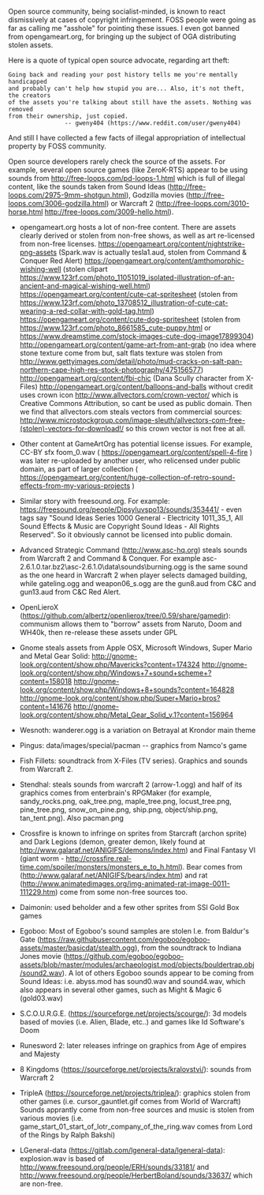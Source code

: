 Open source community, being socialist-minded, is known to react dismissively at cases of copyright infringement. FOSS people were going as far as calling me "asshole" for pointing these issues. I even got banned from opengameart.org, for bringing up the subject of OGA distributing stolen assets.

Here is a quote of typical open source advocate, regarding art theft:

    Going back and reading your post history tells me you're mentally handicapped
    and probably can't help how stupid you are... Also, it's not theft, the creators
    of the assets you're talking about still have the assets. Nothing was removed
    from their ownership, just copied.
                    -- gweny404 (https://www.reddit.com/user/gweny404)

And still I have collected a few facts of illegal appropriation of intellectual property by FOSS community.

Open source developers rarely check the source of the assets. For example, several open source games (like ZeroK-RTS) appear to be using sounds from http://free-loops.com/pd-loops-1.html which is  full of illegal content, like the sounds taken from Sound Ideas (http://free-loops.com/2975-9mm-shotgun.html), Godzilla movies (http://free-loops.com/3006-godzilla.html) or Warcraft 2 (http://free-loops.com/3010-horse.html http://free-loops.com/3009-hello.html).


- opengameart.org hosts a lot of non-free content. There are assets clearly derived or stolen from non-free shows, as well as art re-licensed from non-free licenses.
    https://opengameart.org/content/nightstrike-png-assets (Spark.wav is actually tesla1.aud, stolen from Command & Conquer Red Alert)
    https://opengameart.org/content/amthomorphic-wishing-well (stolen clipart https://www.123rf.com/photo_11051019_isolated-illustration-of-an-ancient-and-magical-wishing-well.html)
    https://opengameart.org/content/cute-cat-spritesheet (stolen from https://www.123rf.com/photo_13708512_illustration-of-cute-cat-wearing-a-red-collar-with-gold-tag.html)
    https://opengameart.org/content/cute-dog-spritesheet (stolen from https://www.123rf.com/photo_8661585_cute-puppy.html or https://www.dreamstime.com/stock-images-cute-dog-image17899304)
    http://opengameart.org/content/game-art-from-ant-grab (no idea where stone texture come from but, salt flats texture was stolen from http://www.gettyimages.com/detail/photo/mud-cracks-on-salt-pan-northern-cape-high-res-stock-photography/475156577)
    http://opengameart.org/content/fbi-chic (Dana Scully character from X-Files)
    http://opengameart.org/content/balloons-and-balls without credit uses crown icon http://www.allvectors.com/crown-vector/ which is Creative Commons Attribution, so cant be used as public domain. Then we find that allvectors.com steals vectors from commercial sources: http://www.microstockgroup.com/image-sleuth/allvectors-com-free-(stolen)-vectors-for-download!/ so this crown vector is not free at all.

- Other content at GameArtOrg has potential license issues. For example, CC-BY sfx foom_0.wav ( https://opengameart.org/content/spell-4-fire ) was later re-uploaded by another user, who relicensed under public domain, as part of larger collection ( https://opengameart.org/content/huge-collection-of-retro-sound-effects-from-my-various-projects )


- Similar story with freesound.org. For example:
     https://freesound.org/people/Dipsyluvspo13/sounds/353441/ - even tags say "Sound Ideas Series 1000 General - Electricity 1011_35_1, All Sound Effects & Music are Copyright Sound Ideas - All Rights Reserved". So it obviously cannot be licensed into public domain.


- Advanced Strategic Command (http://www.asc-hq.org) steals sounds from Warcraft 2 and Command & Conquer. For example asc-2.6.1.0.tar.bz2\asc-2.6.1.0\data\sounds\burning.ogg is the same sound as the one heard in Warcraft 2 when player selects damaged building, while gateling.ogg and weapon06_s.ogg are the gun8.aud from C&C and gun13.aud from C&C Red Alert.

- OpenLieroX (https://github.com/albertz/openlierox/tree/0.59/share/gamedir): communism allows them to "borrow" assets from Naruto, Doom and WH40k, then re-release these assets under GPL

- Gnome steals assets from Apple OSX, Microsoft Windows, Super Mario and Metal Gear Solid:
  http://gnome-look.org/content/show.php/Mavericks?content=174324
  http://gnome-look.org/content/show.php/Windows+7+sound+scheme+?content=158018
  http://gnome-look.org/content/show.php/Windows+8+sounds?content=164828
  http://gnome-look.org/content/show.php/Super+Mario+bros?content=141676
  http://gnome-look.org/content/show.php/Metal_Gear_Solid_v.1?content=156964

- Wesnoth: wanderer.ogg is a variation on Betrayal at Krondor main theme

- Pingus: data/images/special/pacman -- graphics from Namco's game

- Fish Fillets: soundtrack from X-Files (TV series). Graphics and sounds from Warcraft 2.

- Stendhal: steals sounds from warcraft 2 (arrow-1.ogg) and half of its graphics comes from enterbrain's RPGMaker (for example, sandy_rocks.png, oak_tree.png, maple_tree.png, locust_tree.png, pine_tree.png, snow_on_pine.png, ship.png, object/ship.png, tan_tent.png). Also pacman.png

- Crossfire is known to infringe on sprites from Starcraft (archon sprite) and Dark Legions (demon, greater demon, likely found at http://www.galaraf.net/ANIGIFS/demons/index.htm) and Final Fantasy VI (giant worm - http://crossfire.real-time.com/spoiler/monsters/monsters_e_to_h.html). Bear comes from (http://www.galaraf.net/ANIGIFS/bears/index.htm) and rat (http://www.animatedimages.org/img-animated-rat-image-0011-111229.htm) come from some non-free sources too.

- Daimonin: used beholder and a few other sprites from SSI Gold Box games

- Egoboo: Most of Egoboo's sound samples are stolen I.e. from Baldur's Gate (https://raw.githubusercontent.com/egoboo/egoboo-assets/master/basicdat/stealth.ogg), from the soundtrack to Indiana Jones movie (https://github.com/egoboo/egoboo-assets/blob/master/modules/archaeologist.mod/objects/bouldertrap.obj/sound2.wav). A lot of others Egoboo sounds appear to be coming from Sound Ideas: i.e. abyss.mod has sound0.wav and sound4.wav, which also appears in several other games, such as Might & Magic 6 (gold03.wav)  

- S.C.O.U.R.G.E. (https://sourceforge.net/projects/scourge/): 3d models based of movies (i.e. Alien, Blade, etc..) and games like Id Software's Doom 

- Runesword 2: later releases infringe on graphics from Age of empires and Majesty

- 8 Kingdoms (https://sourceforge.net/projects/kralovstvi/): sounds from Warcraft 2

- TripleA (https://sourceforge.net/projects/triplea/): graphics stolen from other games (i.e. cursor_gauntlet.gif comes from World of Warcraft) Sounds apprantly come from non-free sources and music is stolen from various movies (i.e. game_start_01_start_of_lotr_company_of_the_ring.wav comes from Lord of the Rings by Ralph Bakshi)

- LGeneral-data (https://gitlab.com/lgeneral-data/lgeneral-data): explosion.wav is based of http://www.freesound.org/people/ERH/sounds/33181/ and http://www.freesound.org/people/HerbertBoland/sounds/33637/ which are non-free.